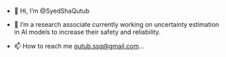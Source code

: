 - 👋 Hi, I’m @SyedShaQutub
- 🌱 I’m a research associate currently working on uncertainty estimation in AI models to increase their safety and reliability.

- 📫 How to reach me qutub.ssq@gmail.com...

<!---
SyedShaQutub/SyedShaQutub is a ✨ special ✨ repository because its `README.md` (this file) appears on your GitHub profile.
- 💞️ I’m looking to collaborate on Object detection based computer vision...
You can click the Preview link to take a look at your changes.
--->
